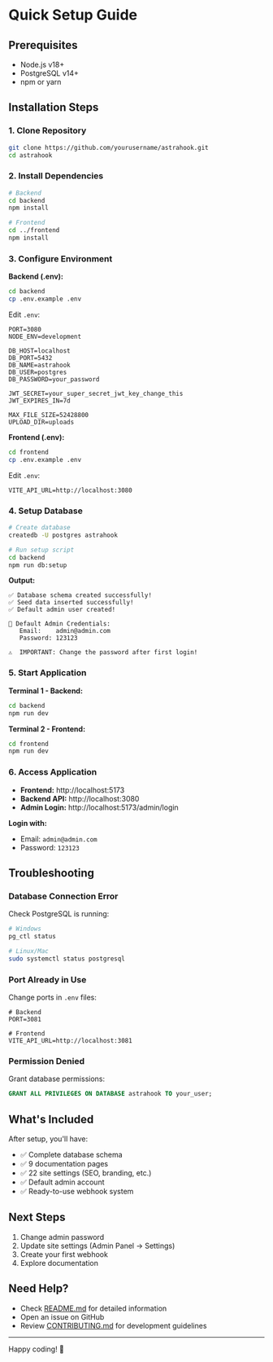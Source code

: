 # Quick Setup Guide

## Prerequisites

- Node.js v18+
- PostgreSQL v14+
- npm or yarn

## Installation Steps

### 1. Clone Repository

```bash
git clone https://github.com/yourusername/astrahook.git
cd astrahook
```

### 2. Install Dependencies

```bash
# Backend
cd backend
npm install

# Frontend
cd ../frontend
npm install
```

### 3. Configure Environment

**Backend (.env):**
```bash
cd backend
cp .env.example .env
```

Edit `.env`:
```env
PORT=3080
NODE_ENV=development

DB_HOST=localhost
DB_PORT=5432
DB_NAME=astrahook
DB_USER=postgres
DB_PASSWORD=your_password

JWT_SECRET=your_super_secret_jwt_key_change_this
JWT_EXPIRES_IN=7d

MAX_FILE_SIZE=52428800
UPLOAD_DIR=uploads
```

**Frontend (.env):**
```bash
cd frontend
cp .env.example .env
```

Edit `.env`:
```env
VITE_API_URL=http://localhost:3080
```

### 4. Setup Database

```bash
# Create database
createdb -U postgres astrahook

# Run setup script
cd backend
npm run db:setup
```

**Output:**
```
✅ Database schema created successfully!
✅ Seed data inserted successfully!
✅ Default admin user created!

🔐 Default Admin Credentials:
   Email:    admin@admin.com
   Password: 123123

⚠️  IMPORTANT: Change the password after first login!
```

### 5. Start Application

**Terminal 1 - Backend:**
```bash
cd backend
npm run dev
```

**Terminal 2 - Frontend:**
```bash
cd frontend
npm run dev
```

### 6. Access Application

- **Frontend:** http://localhost:5173
- **Backend API:** http://localhost:3080
- **Admin Login:** http://localhost:5173/admin/login

**Login with:**
- Email: `admin@admin.com`
- Password: `123123`

## Troubleshooting

### Database Connection Error

Check PostgreSQL is running:
```bash
# Windows
pg_ctl status

# Linux/Mac
sudo systemctl status postgresql
```

### Port Already in Use

Change ports in `.env` files:
```env
# Backend
PORT=3081

# Frontend
VITE_API_URL=http://localhost:3081
```

### Permission Denied

Grant database permissions:
```sql
GRANT ALL PRIVILEGES ON DATABASE astrahook TO your_user;
```

## What's Included

After setup, you'll have:

- ✅ Complete database schema
- ✅ 9 documentation pages
- ✅ 22 site settings (SEO, branding, etc.)
- ✅ Default admin account
- ✅ Ready-to-use webhook system

## Next Steps

1. Change admin password
2. Update site settings (Admin Panel → Settings)
3. Create your first webhook
4. Explore documentation

## Need Help?

- Check [README.md](README.md) for detailed information
- Open an issue on GitHub
- Review [CONTRIBUTING.md](CONTRIBUTING.md) for development guidelines

---

Happy coding! 🚀
